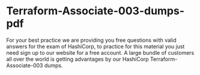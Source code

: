 # Terraform-Associate-003-dumps-pdf
For your best practice we are providing you free questions with valid answers for the exam of HashiCorp, to practice for this material you just need sign up to our website for a free account. A large bundle of customers all over the world is getting advantages by our HashiCorp Terraform-Associate-003 dumps.

